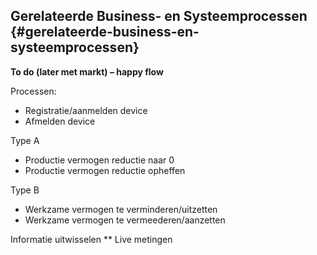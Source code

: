 ## Gerelateerde Business- en Systeemprocessen {#gerelateerde-business-en-systeemprocessen}

**To do (later met markt) – happy flow**


Processen:
* Registratie/aanmelden device
* Afmelden device

Type A
* Productie vermogen reductie naar 0
* Productie vermogen reductie opheffen

Type B
* Werkzame vermogen te verminderen/uitzetten
* Werkzame vermogen te vermeederen/aanzetten

Informatie uitwisselen
	** Live metingen


